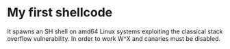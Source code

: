 # My first shellcode
It spawns an SH shell on amd64 Linux systems exploiting the classical stack overflow vulnerability. In order to work W^X
and canaries must be disabled.
